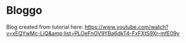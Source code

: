 # Bloggo
Blog created from tutorial here: https://www.youtube.com/watch?v=xEQYwMc-LiQ&amp;list=PLOeFnOV9YBa6dkT4-FxFXtS9Xr-mfE09y
